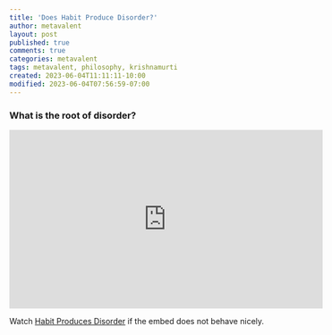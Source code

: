 ```yaml
---
title: 'Does Habit Produce Disorder?'
author: metavalent
layout: post
published: true
comments: true
categories: metavalent
tags: metavalent, philosophy, krishnamurti
created: 2023-06-04T11:11:11-10:00
modified: 2023-06-04T07:56:59-07:00
---
```


### What is the root of disorder?

<iframe loading="lazy" id="ytplayer" type="text/html" width="560" height="320"
  src="https://www.youtube.com/dgY?autoplay=1"
  frameborder="0"></iframe>

Watch [Habit Produces Disorder](https://youtu.be/p-rQ8UmnpgY) if the embed does not behave nicely.


